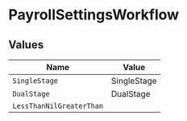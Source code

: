 # PayrollSettingsWorkflow


## Values

| Name                     | Value                    |
| ------------------------ | ------------------------ |
| `SingleStage`            | SingleStage              |
| `DualStage`              | DualStage                |
| `LessThanNilGreaterThan` | <nil>                    |